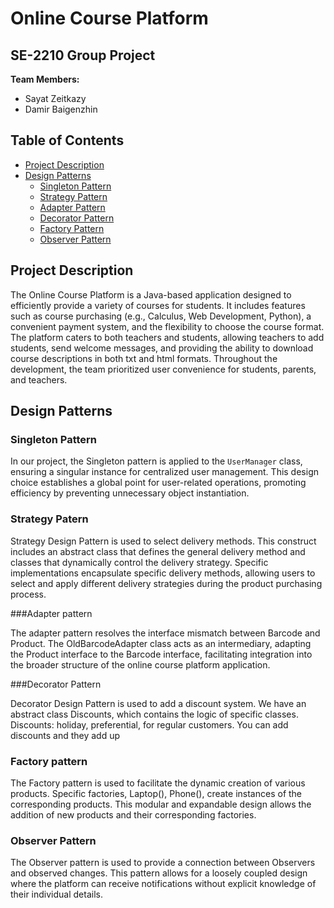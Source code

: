# Online Course Platform

## SE-2210 Group Project


**Team Members:**
- Sayat Zeitkazy
- Damir Baigenzhin

## Table of Contents

- [Project Description](#project-description)
- [Design Patterns](#design-patterns)
  - [Singleton Pattern](#singleton-pattern)
  - [Strategy Pattern](#strategy-pattern)
  - [Adapter Pattern](#adapter-pattern)
  - [Decorator Pattern](#decorator-pattern)
  - [Factory Pattern](#factory-pattern)
  - [Observer Pattern](#observer-pattern)

  
## Project Description

The Online Course Platform is a Java-based application designed to efficiently provide a variety of courses for students. It includes features such as course purchasing (e.g., Calculus, Web Development, Python), a convenient payment system, and the flexibility to choose the course format. The platform caters to both teachers and students, allowing teachers to add students, send welcome messages, and providing the ability to download course descriptions in both txt and html formats. Throughout the development, the team prioritized user convenience for students, parents, and teachers.

## Design Patterns

### Singleton Pattern

In our project, the Singleton pattern is applied to the `UserManager` class, ensuring a singular instance for centralized user management. This design choice establishes a global point for user-related operations, promoting efficiency by preventing unnecessary object instantiation.

### Strategy Patern

Strategy Design Pattern is used to select delivery methods. This construct includes an abstract class that defines the general delivery method and classes that dynamically control the delivery strategy. Specific implementations encapsulate specific delivery methods, allowing users to select and apply different delivery strategies during the product purchasing process.

###Adapter pattern

The adapter pattern resolves the interface mismatch between Barcode and Product. The OldBarcodeAdapter class acts as an intermediary, adapting the Product interface to the Barcode interface, facilitating integration into the broader structure of the online course platform application.

###Decorator Pattern

Decorator Design Pattern is used to add a discount system. We have an abstract class Discounts, which contains the logic of specific classes. Discounts: holiday, preferential, for regular customers. You can add discounts and they add up


### Factory pattern

The Factory pattern is used to facilitate the dynamic creation of various products. Specific factories, Laptop(), Phone(), create instances of the corresponding products. This modular and expandable design allows the addition of new products and their corresponding factories.

### Observer Pattern

The Observer pattern is used to provide a connection between Observers and observed changes. This pattern allows for a loosely coupled design where the platform can receive notifications without explicit knowledge of their individual details.

